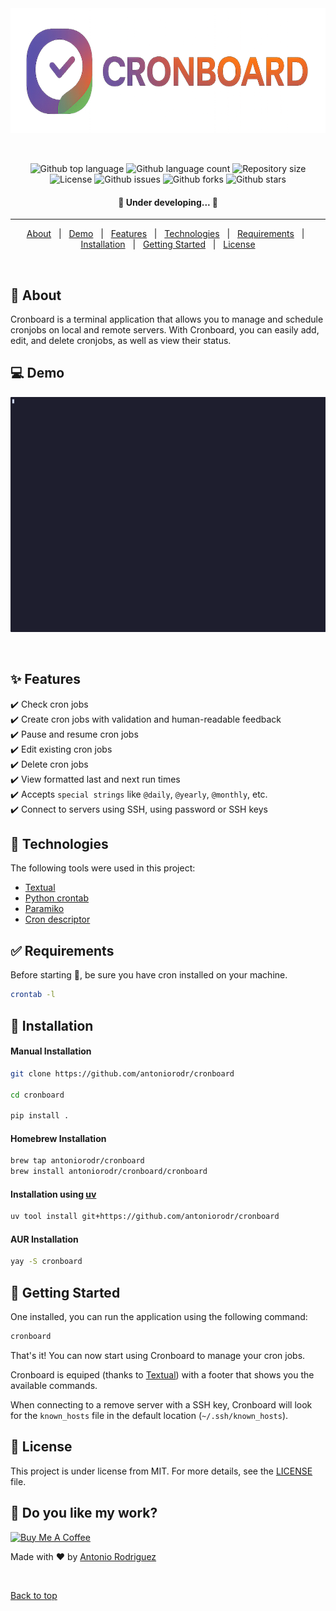 <div align="center" id="top"> 
  <img src="./.github/cronboard.png" alt="Cronboard" height=200 />

&#xa0;

</div>

<p align="center">
  <img alt="Github top language" src="https://img.shields.io/github/languages/top/antoniorodr/Cronboard?color=56BEB8">

  <img alt="Github language count" src="https://img.shields.io/github/languages/count/antoniorodr/Cronboard?color=56BEB8">

  <img alt="Repository size" src="https://img.shields.io/github/repo-size/antoniorodr/Cronboard?color=56BEB8">

  <img alt="License" src="https://img.shields.io/github/license/antoniorodr/Cronboard?color=56BEB8">

  <img alt="Github issues" src="https://img.shields.io/github/issues/antoniorodr/Cronboard?color=56BEB8" />

  <img alt="Github forks" src="https://img.shields.io/github/forks/antoniorodr/Cronboard?color=56BEB8" />

  <img alt="Github stars" src="https://img.shields.io/github/stars/antoniorodr/Cronboard?color=56BEB8" /> 
</p>

<h4 align="center">
	🚧 Under developing...  🚧
</h4>

<hr>

<p align="center">
  <a href="#dart-about">About</a> &#xa0; | &#xa0;
  <a href="#computer-demo">Demo</a> &#xa0; | &#xa0;
  <a href="#sparkles-features">Features</a> &#xa0; | &#xa0;
  <a href="#rocket-technologies">Technologies</a> &#xa0; | &#xa0;
  <a href="#white_check_mark-requirements">Requirements</a> &#xa0; | &#xa0;
  <a href="#checkered_flag-installation">Installation</a> &#xa0; | &#xa0;
  <a href="#bookmark_tabs-getting-started">Getting Started</a> &#xa0; | &#xa0;
  <a href="#memo-license">License</a>
</p>

<br>

## :dart: About

Cronboard is a terminal application that allows you to manage and schedule cronjobs on local and remote servers. With Cronboard, you can easily add, edit, and delete cronjobs, as well as view their status.

## :computer: Demo

<div align="center" id="top">
  <img src="./.github/cronboard.gif" alt="lexy" />

&#xa0;

</div>

## :sparkles: Features

:heavy_check_mark: Check cron jobs\
:heavy_check_mark: Create cron jobs with validation and human-readable feedback\
:heavy_check_mark: Pause and resume cron jobs\
:heavy_check_mark: Edit existing cron jobs\
:heavy_check_mark: Delete cron jobs\
:heavy_check_mark: View formatted last and next run times\
:heavy_check_mark: Accepts `special strings` like `@daily`, `@yearly`, `@monthly`, etc.\
:heavy_check_mark: Connect to servers using SSH, using password or SSH keys

## :rocket: Technologies

The following tools were used in this project:

- [Textual](https://textual.textualize.io)
- [Python crontab](https://pypi.org/project/python-crontab/)
- [Paramiko](https://github.com/paramiko/paramiko)
- [Cron descriptor](https://github.com/Salamek/cron-descriptor)

## :white_check_mark: Requirements

Before starting :checkered_flag:, be sure you have cron installed on your machine.

```bash
crontab -l
```

## :checkered_flag: Installation

#### Manual Installation

```bash
git clone https://github.com/antoniorodr/cronboard

cd cronboard

pip install .
```

#### Homebrew Installation

```bash
brew tap antoniorodr/cronboard
brew install antoniorodr/cronboard/cronboard
```

#### Installation using [uv](https://docs.astral.sh/uv/)

```bash
uv tool install git+https://github.com/antoniorodr/cronboard
```

#### AUR Installation

```bash
yay -S cronboard
```

## :bookmark_tabs: Getting Started

One installed, you can run the application using the following command:

```bash
cronboard
```

That's it! You can now start using Cronboard to manage your cron jobs.

Cronboard is equiped (thanks to [Textual](https://textual.textualize.io)) with a footer that shows you the available commands.

When connecting to a remove server with a SSH key, Cronboard will look for the `known_hosts` file in the default location (`~/.ssh/known_hosts`).

## :memo: License

This project is under license from MIT. For more details, see the [LICENSE](LICENSE.md) file.

## :eyes: Do you like my work?

<a href="https://www.buymeacoffee.com/antoniorodr" target="_blank"><img src="https://cdn.buymeacoffee.com/buttons/v2/default-white.png" alt="Buy Me A Coffee" height="48"></a>

Made with :heart: by <a href="https://github.com/antoniorodr" target="_blank">Antonio Rodriguez</a>

&#xa0;

<a href="#top">Back to top</a>
